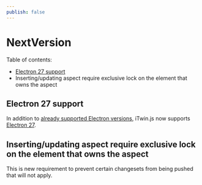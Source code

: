 ```yaml
---
publish: false
---
```

# NextVersion

Table of contents:

- [Electron 27 support](#electron-27-support)
- Inserting/updating aspect require exclusive lock on the element that owns the aspect

## Electron 27 support

In addition to [already supported Electron versions](../learning/SupportedPlatforms.md#electron), iTwin.js now supports [Electron 27](https://www.electronjs.org/blog/electron-27-0).

## Inserting/updating aspect require exclusive lock on the element that owns the aspect

This is new requirement to prevent certain changesets from being pushed that will not apply.
